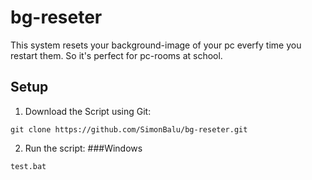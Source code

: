 # bg-reseter
This system resets your background-image of your pc everfy time you restart them. So it's perfect for pc-rooms at school. 
## Setup
1. Download the Script using Git:
```
git clone https://github.com/SimonBalu/bg-reseter.git
```
2. Run the script:
###Windows
```
test.bat
```
